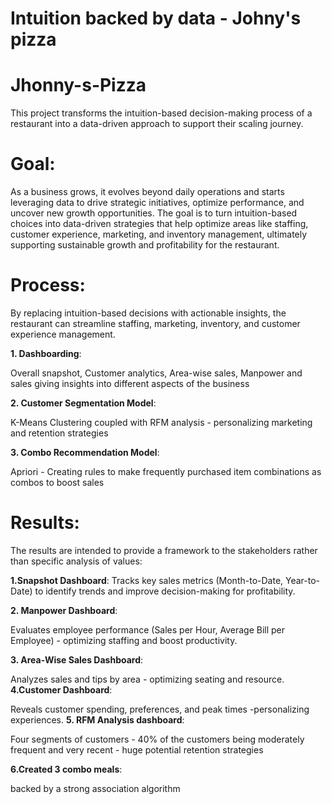 # **Intuition backed by data - Johny's pizza**

# Jhonny-s-Pizza
This project transforms the intuition-based decision-making process of a restaurant into a data-driven approach to support their scaling journey.

# **Goal**: 

As a business grows, it evolves beyond daily operations and starts leveraging data to drive strategic initiatives, optimize performance, and uncover new growth opportunities. The goal is to turn intuition-based choices into data-driven strategies that help optimize areas like staffing, customer experience, marketing, and inventory management, ultimately supporting sustainable growth and profitability for the restaurant.

# **Process**: 

By replacing intuition-based decisions with actionable insights, the restaurant can streamline staffing, marketing, inventory, and customer experience management.

 **1. Dashboarding**:

Overall snapshot, Customer analytics, Area-wise sales, Manpower and sales giving insights into different aspects of the business

**2. Customer Segmentation Model**:

K-Means Clustering coupled with RFM analysis - personalizing marketing and retention strategies

**3. Combo Recommendation Model**:

Apriori - Creating rules to make frequently purchased item combinations as combos to boost sales


# **Results**: 
The results are intended to provide a framework to the stakeholders rather than specific analysis of values:

**1.Snapshot Dashboard**:
Tracks key sales metrics (Month-to-Date, Year-to-Date) to identify trends and improve decision-making for profitability.

**2. Manpower Dashboard**:

Evaluates employee performance (Sales per Hour, Average Bill per Employee) - optimizing staffing and boost productivity.

**3. Area-Wise Sales Dashboard**: 

Analyzes sales and tips by area - optimizing seating and resource.
**4.Customer Dashboard**:

Reveals customer spending, preferences, and peak times -personalizing experiences.
**5. RFM Analysis dashboard**:

Four segments of customers - 40% of the customers being moderately frequent and very recent - huge potential retention strategies

**6.Created 3 combo meals**:

backed by a strong association algorithm

